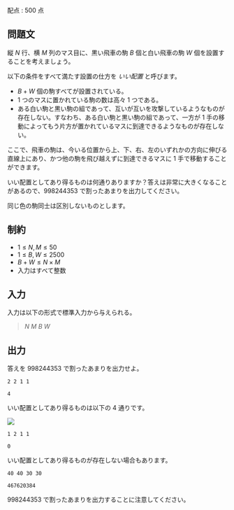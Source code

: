 配点 : $500$ 点

## 問題文

縦 $N$ 行、横 $M$ 列のマス目に、黒い飛車の駒 $B$ 個と白い飛車の駒 $W$ 個を設置することを考えましょう。

以下の条件をすべて満たす設置の仕方を *いい配置* と呼びます。

- $B+W$ 個の駒すべてが設置されている。
- $1$ つのマスに置かれている駒の数は高々 $1$ つである。
- ある白い駒と黒い駒の組であって、互いが互いを攻撃しているようなものが存在しない。すなわち、ある白い駒と黒い駒の組であって、一方が $1$ 手の移動によってもう片方が置かれているマスに到達できるようなものが存在しない。

ここで、飛車の駒は、今いる位置から上、下、右、左のいずれかの方向に伸びる直線上にあり、かつ他の駒を飛び越えずに到達できるマスに $1$ 手で移動することができます。

いい配置としてあり得るものは何通りありますか？答えは非常に大きくなることがあるので、$998244353$ で割ったあまりを出力してください。

同じ色の駒同士は区別しないものとします。

## 制約

- $1 \leq N,M \leq 50$
- $1 \leq B,W \leq 2500$
- $B+W \leq N \times M$
- 入力はすべて整数

## 入力

入力は以下の形式で標準入力から与えられる。

> $N$ $M$ $B$ $W$

## 出力

答えを $998244353$ で割ったあまりを出力せよ。

```input1
2 2 1 1
```

```output1
4
```

いい配置としてあり得るものは以下の $4$ 通りです。

![](https://img.atcoder.jp/ghi/00c6bee30b78604192be9b9f0701fc48.png)

```input2
1 2 1 1
```

```output2
0
```

いい配置としてあり得るものが存在しない場合もあります。

```input3
40 40 30 30
```

```output3
467620384
```

$998244353$ で割ったあまりを出力することに注意してください。